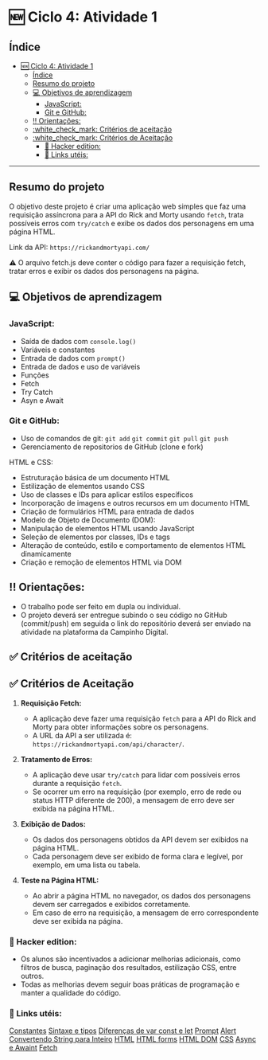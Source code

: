 #  :new: Ciclo 4: Atividade 1

## Índice


- [:new: Ciclo 4: Atividade 1](#new-ciclo-4-atividade-1)
  - [Índice](#índice)
  - [Resumo do projeto](#resumo-do-projeto)
  - [:computer: Objetivos de aprendizagem](#computer-objetivos-de-aprendizagem)
    - [JavaScript:](#javascript)
    - [Git e GitHub:](#git-e-github)
  - [:bangbang: Orientações:](#bangbang-orientações)
  - [:white\_check\_mark: Critérios de aceitação](#white_check_mark-critérios-de-aceitação)
  - [:white\_check\_mark: Critérios de Aceitação](#white_check_mark-critérios-de-aceitação-1)
    - [:rocket: Hacker edition:](#rocket-hacker-edition)
    - [:link:  Links utéis:](#link--links-utéis)

***

## Resumo do projeto

O objetivo deste projeto é criar uma aplicação web simples que faz uma requisição assíncrona para a API do Rick and Morty usando `fetch`, trata possíveis erros com `try/catch` e exibe os dados dos personagens em uma página HTML.


Link da API: `https://rickandmortyapi.com/`


:warning: 
O arquivo fetch.js deve conter o código para fazer a requisição fetch, tratar erros e exibir os dados dos personagens na página.


## :computer: Objetivos de aprendizagem
  
  
### JavaScript:

- Saída de dados com `console.log()`
- Variáveis e constantes 
- Entrada de dados com `prompt()`
- Entrada de dados e uso de variáveis
- Funções
- Fetch
- Try Catch 
- Asyn e Await 
  

### Git e GitHub:

- Uso de comandos de git: `git add` `git commit` `git pull` `git push`
- Gerenciamento de repositorios de GitHub (clone e fork)

HTML e CSS:
- Estruturação básica de um documento HTML
- Estilização de elementos usando CSS
- Uso de classes e IDs para aplicar estilos específicos
- Incorporação de imagens e outros recursos em um documento HTML
- Criação de formulários HTML para entrada de dados
- Modelo de Objeto de Documento (DOM):
- Manipulação de elementos HTML usando JavaScript
- Seleção de elementos por classes, IDs e tags
- Alteração de conteúdo, estilo e comportamento de elementos HTML dinamicamente
- Criação e remoção de elementos HTML via DOM



##  :bangbang: Orientações:

- O trabalho pode ser feito em dupla ou individual.
- O projeto deverá ser entregue subindo o seu código no GitHub (commit/push) em seguida o link do repositório deverá ser enviado na atividade na plataforma da Campinho Digital.


##  :white_check_mark: Critérios de aceitação

## :white_check_mark: Critérios de Aceitação

1. **Requisição Fetch:**
   
   - A aplicação deve fazer uma requisição `fetch` para a API do Rick and Morty para obter informações sobre os personagens.
   - A URL da API a ser utilizada é: `https://rickandmortyapi.com/api/character/`.

2. **Tratamento de Erros:**
   - A aplicação deve usar `try/catch` para lidar com possíveis erros durante a requisição `fetch`.
   - Se ocorrer um erro na requisição (por exemplo, erro de rede ou status HTTP diferente de 200), a mensagem de erro deve ser exibida na página HTML.

3. **Exibição de Dados:**
   - Os dados dos personagens obtidos da API devem ser exibidos na página HTML.
   - Cada personagem deve ser exibido de forma clara e legível, por exemplo, em uma lista ou tabela.

4. **Teste na Página HTML:**
   - Ao abrir a página HTML no navegador, os dados dos personagens devem ser carregados e exibidos corretamente.
   - Em caso de erro na requisição, a mensagem de erro correspondente deve ser exibida na página.



###  :rocket: Hacker edition:
 - Os alunos são incentivados a adicionar melhorias adicionais, como filtros de busca, paginação dos resultados, estilização CSS, entre outros.
- Todas as melhorias devem seguir boas práticas de programação e manter a qualidade do código.


### :link:  Links utéis:

[Constantes](https://developer.mozilla.org/pt-BR/docs/Web/JavaScript/Reference/Statements/const)
[Sintaxe e tipos](https://developer.mozilla.org/pt-BR/docs/Web/JavaScript/Guide/Grammar_and_types)
[Diferenças de var const e let](https://www.alura.com.br/artigos/entenda-diferenca-entre-var-let-e-const-no-javascript)
[Prompt](https://developer.mozilla.org/pt-BR/docs/Web/API/window/prompt)
[Alert](https://developer.mozilla.org/pt-BR/docs/Web/API/Window/alert)
[Convertendo String para Inteiro](https://www.alura.com.br/artigos/convertendo-string-para-numero-em-javascript)
[HTML](https://developer.mozilla.org/pt-BR/docs/Web/HTML)
[HTML forms](https://www.w3schools.com/html/html_forms.asp)
[HTML DOM](https://developer.mozilla.org/pt-BR/docs/Web/API/Document_Object_Model/Introduction)
[CSS](https://developer.mozilla.org/pt-BR/docs/Web/CSS)
[Async e Awaint](https://www.alura.com.br/artigos/async-await-no-javascript-o-que-e-e-quando-usar?utm_term=&utm_campaign=&utm_source=adwords&utm_medium=ppc&hsa_acc=7964138385&hsa_cam=20987928442&hsa_grp=157916200306&hsa_ad=689395782879&hsa_src=g&hsa_tgt=dsa-2273097816642&hsa_kw=&hsa_mt=&hsa_net=adwords&hsa_ver=3&gad_source=1&gclid=CjwKCAjw57exBhAsEiwAaIxaZnfDI3cVc9Sv2kmSOSTvYXr1t8EshDqk0tLWwNhrEjjK5RHzHmejhxoCjNEQAvD_BwE)
[Fetch](https://developer.mozilla.org/pt-BR/docs/Web/API/Fetch_API/Using_Fetch)

